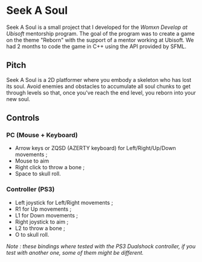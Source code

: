# Seek A Soul

Seek A Soul is a small project that I developed for the *Womxn Develop at Ubisoft* mentorship program. The goal of the program was to create a game on the theme "Reborn" with the support of a mentor working at Ubisoft. We had 2 months to code the game in C++ using the API provided by SFML.

## Pitch

Seek A Soul is a 2D platformer where you embody a skeleton who has lost its soul. Avoid enemies and obstacles to accumulate all soul chunks to get through levels so that, once you've reach the end level, you reborn into your new soul.

## Controls

### PC (Mouse + Keyboard)
- Arrow keys or ZQSD (AZERTY keyboard) for Left/Right/Up/Down movements ;
- Mouse to aim
- Right click to throw a bone ;
- Space to skull roll. 

### Controller (PS3)
- Left joystick for Left/Right movements ;
- R1 for Up movements ;
- L1 for Down movements ;
- Right joystick to aim ;
- L2 to throw a bone ;
- O to skull roll.

*Note : these bindings where tested with the PS3 Dualshock controller, if you test with another one, some of them might be different.*
